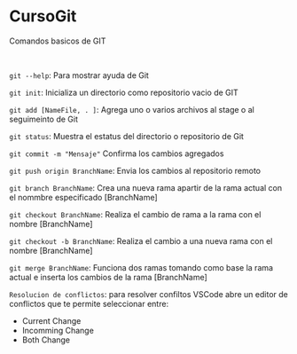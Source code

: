 # CursoGit


Comandos basicos de GIT

<br>

`git --help`: Para mostrar ayuda de Git

`git init`: Inicializa un directorio como repositorio vacio de GIT

`git add [NameFile, . ]`: Agrega uno o varios archivos al stage o al seguimeinto de Git

`git status`: Muestra el estatus del directorio o repositorio de Git

`git commit -m "Mensaje"` Confirma los cambios agregados

`git push origin BranchName`: Envia los cambios al repositorio remoto

`git branch BranchName`: Crea una nueva rama apartir de la rama actual con el nommbre especificado [BranchName]

`git checkout BranchName`: Realiza el cambio de rama a la rama con el nombre [BranchName]

`git checkout -b BranchName`: Realiza el cambio a una nueva rama con el nombre [BranchName]

`git merge BranchName`: Funciona dos ramas tomando como base la rama actual e inserta los cambios de la rama [BranchName]

`Resolucion de conflictos`: para resolver confiltos VSCode abre un editor de conflictos que te permite seleccionar entre:

 - Current Change
 - Incomming Change
 - Both Change
